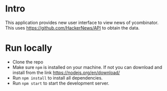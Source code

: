 # Intro
This application provides new user interface to view news of ycombinator.
This uses https://github.com/HackerNews/API to obtain the data.

# Run locally
- Clone the repo
- Make sure `npm` is installed on your machine. If not you can download and install from the link https://nodejs.org/en/download/
- Run `npm install` to install all dependencies.
- Run `npm start` to start the development server.
